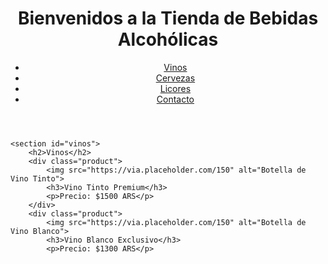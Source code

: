<!DOCTYPE html>
<html lang="es">
<head>
    <meta charset="UTF-8">
    <meta name="viewport" content="width=device-width, initial-scale=1.0">
    <title>Tienda de Bebidas Alcohólicas</title>
    <link rel="stylesheet" href="styles.css">
</head>
<body>
    <header>
        <h1>Bienvenidos a la Tienda de Bebidas Alcohólicas</h1>
        <nav>
            <ul>
                <li><a href="#vinos">Vinos</a></li>
                <li><a href="#cervezas">Cervezas</a></li>
                <li><a href="#licores">Licores</a></li>
                <li><a href="#contacto">Contacto</a></li>
            </ul>
        </nav>
    </header>

    <section id="vinos">
        <h2>Vinos</h2>
        <div class="product">
            <img src="https://via.placeholder.com/150" alt="Botella de Vino Tinto">
            <h3>Vino Tinto Premium</h3>
            <p>Precio: $1500 ARS</p>
        </div>
        <div class="product">
            <img src="https://via.placeholder.com/150" alt="Botella de Vino Blanco">
            <h3>Vino Blanco Exclusivo</h3>
            <p>Precio: $1300 ARS</p>
